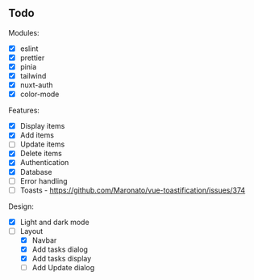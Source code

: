 ## Todo

Modules:

- [x] eslint
- [x] prettier
- [x] pinia
- [x] tailwind
- [x] nuxt-auth
- [x] color-mode

Features:

- [x] Display items
- [x] Add items
- [ ] Update items
- [x] Delete items
- [x] Authentication
- [x] Database
- [ ] Error handling
- [ ] Toasts - https://github.com/Maronato/vue-toastification/issues/374

Design:

- [x] Light and dark mode
- [ ] Layout
  - [x] Navbar
  - [x] Add tasks dialog
  - [x] Add tasks display
  - [ ] Add Update dialog
